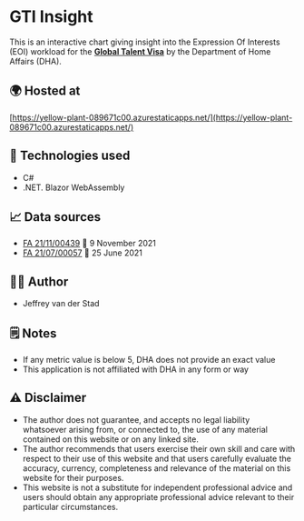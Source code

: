 ﻿# GTI Insight

This is an interactive chart giving insight into the  Expression Of Interests (EOI) workload for the **[Global Talent Visa](https://immi.homeaffairs.gov.au/visas/working-in-australia/visas-for-innovation/global-talent-independent-program)** by the Department of Home Affairs (DHA).

## 🌍 Hosted at

[https://yellow-plant-089671c00.azurestaticapps.net/](https://yellow-plant-089671c00.azurestaticapps.net/)

## 🔧 Technologies used

- C#
- .NET. Blazor WebAssembly

## 📈 Data sources

- [FA 21/11/00439](https://www.homeaffairs.gov.au/foi/files/2021/fa-211100439-document-released.PDF) 📆 9 November 2021
- [FA 21/07/00057](https://www.homeaffairs.gov.au/foi/files/2021/fa-210700057-document-released.PDF) 📆 25 June 2021

## 🙅🏻 Author

- Jeffrey van der Stad

## 🗒️ Notes

- If any metric value is below 5, DHA does not provide an exact value
- This application is not affiliated with DHA in any form or way

## ⚠️ Disclaimer

- The author does not guarantee, and accepts no legal liability whatsoever arising from, or connected to, the use of any material contained on this website or on any linked site.
- The author recommends that users exercise their own skill and care with respect to their use of this website and that users carefully evaluate the accuracy, currency, completeness and relevance of the material on this website for their purposes.
- This website is not a substitute for independent professional advice and users should obtain any appropriate professional advice relevant to their particular circumstances.
